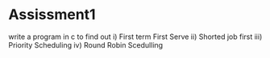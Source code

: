 # Assissment1
write a program in c to find out i) First term First Serve ii) Shorted job first iii) Priority Scheduling iv) Round Robin Scedulling
